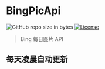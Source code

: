 # BingPicApi
![GitHub repo size in bytes](https://img.shields.io/github/repo-size/it985/BingPicApi.svg)
[![License](https://i.creativecommons.org/l/by-nc-sa/4.0/88x31.png)](http://creativecommons.org/licenses/by-nc-sa/4.0/)  
> Bing 每日图片 API
## 每天凌晨自动更新
